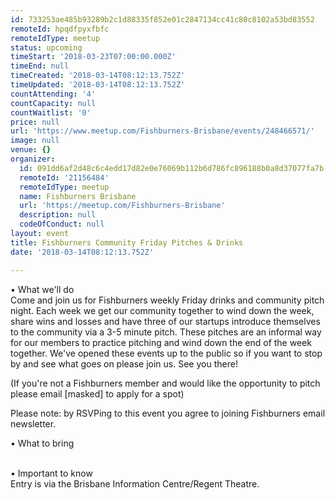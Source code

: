 ```yaml
---
id: 733253ae485b93289b2c1d88335f852e01c2847134cc41c80c8102a53bd83552
remoteId: hpqdfpyxfbfc
remoteIdType: meetup
status: upcoming
timeStart: '2018-03-23T07:00:00.000Z'
timeEnd: null
timeCreated: '2018-03-14T08:12:13.752Z'
timeUpdated: '2018-03-14T08:12:13.752Z'
countAttending: '4'
countCapacity: null
countWaitlist: '0'
price: null
url: 'https://www.meetup.com/Fishburners-Brisbane/events/248466571/'
image: null
venue: {}
organizer:
  id: 091dd6af2d48c6c4edd17d82e0e76069b112b6d786fc896188b0a8d37077fa7b
  remoteId: '21156484'
  remoteIdType: meetup
  name: Fishburners Brisbane
  url: 'https://meetup.com/Fishburners-Brisbane'
  description: null
  codeOfConduct: null
layout: event
title: Fishburners Community Friday Pitches & Drinks
date: '2018-03-14T08:12:13.752Z'

---
```

<p>• What we'll do<br/>Come and join us for Fishburners weekly Friday drinks and community pitch night. Each week we get our community together to wind down the week, share wins and losses and have three of our startups introduce themselves to the community via a 3-5 minute pitch. These pitches are an informal way for our members to practice pitching and wind down the end of the week together. We've opened these events up to the public so if you want to stop by and see what goes on please join us. See you there!</p> <p>(If you're not a Fishburners member and would like the opportunity to pitch please email [masked] to apply for a spot)</p> <p>Please note: by RSVPing to this event you agree to joining Fishburners email newsletter.</p> <p>• What to bring</p> <p><br/>• Important to know<br/>Entry is via the Brisbane Information Centre/Regent Theatre.</p>
